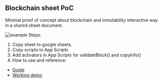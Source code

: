 ## Blockchain sheet PoC

Minimal proof of concept about blockchain and inmutability interactive way in a shared sheet document.

![example](https://s9.gifyu.com/images/1_RwPaBWwfPMiox8e_3YdrQQ.gif)
Steps:
1. Copy sheet to google sheets.
2. Copy scripts to App Scripts
3. Add activators in App Scripts for validateBlock() and copyInfo()
4. How to use and reference:

- [Guide](https://www.linkedin.com/feed/update/urn:li:activity:6992939149657800705/)
- [Working demo](https://docs.google.com/spreadsheets/d/18aCemA-WWmGhrbUB3HzmLuCxuvQ1StPwDR_Wszo4jXU/edit?usp=sharing)
